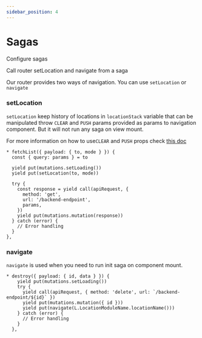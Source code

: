 ```yaml
---
sidebar_position: 4
---
```


# Sagas

Configure sagas

Call router setLocation and navigate from a saga

Our router provides two ways of navigation. You can use ```setLocation``` or ```navigate```


### setLocation

```setLocation``` keep history of locations in ```locationStack``` variable that can be manipulated throw ```CLEAR``` and ```PUSH``` params provided as params to navigation component. But it will not run any saga on view mount. 

For more information on how to use```CLEAR``` and ```PUSH``` props check [this doc](/docs/components)

```
* fetchList({ payload: { to, mode } }) {
  const { query: params } = to

  yield put(mutations.setLoading())
  yield put(setLocation(to, mode))

  try {
    const response = yield call(apiRequest, {
      method: 'get',
      url: '/backend-endpoint',
      params,
    })
    yield put(mutations.mutation(response))
  } catch (error) {
    // Error handling
  }
},
```

### navigate

```navigate``` is used when you need to run init saga on component mount.

```
* destroy({ payload: { id, data } }) {
    yield put(mutations.setLoading())
    try {
      yield call(apiRequest, { method: 'delete', url: `/backend-endpoint/${id}` })
      yield put(mutations.mutation({ id }))
      yield put(navigate(L.LocationModuleName.locationName()))
    } catch (error) {
      // Error handling
    }
  },
```



